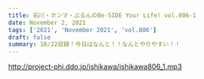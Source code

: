 ```yaml
---
title: 石川・ホンマ・ぶるんのBe-SIDE Your Life! vol.806-1
date: November 2, 2021
tags: ['2021', 'November 2021', 'vol.806']
draft: false
summary: 10/22収録！今日はなんと！！なんとやりやすい！！
---
```


http://project-phi.ddo.jp/ishikawa/ishikawa806_1.mp3
